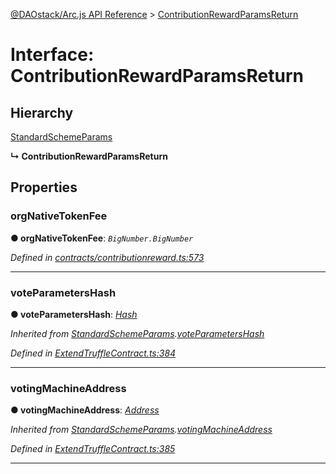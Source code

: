 [@DAOstack/Arc.js API Reference](../README.md) > [ContributionRewardParamsReturn](../interfaces/contributionrewardparamsreturn.md)



# Interface: ContributionRewardParamsReturn

## Hierarchy


 [StandardSchemeParams](standardschemeparams.md)

**↳ ContributionRewardParamsReturn**








## Properties
<a id="orgnativetokenfee"></a>

###  orgNativeTokenFee

**●  orgNativeTokenFee**:  *`BigNumber.BigNumber`* 

*Defined in [contracts/contributionreward.ts:573](https://github.com/daostack/arc.js/blob/6909d59/lib/contracts/contributionreward.ts#L573)*





___

<a id="voteparametershash"></a>

###  voteParametersHash

**●  voteParametersHash**:  *[Hash](../#hash)* 

*Inherited from [StandardSchemeParams](standardschemeparams.md).[voteParametersHash](standardschemeparams.md#voteparametershash)*

*Defined in [ExtendTruffleContract.ts:384](https://github.com/daostack/arc.js/blob/6909d59/lib/ExtendTruffleContract.ts#L384)*





___

<a id="votingmachineaddress"></a>

###  votingMachineAddress

**●  votingMachineAddress**:  *[Address](../#address)* 

*Inherited from [StandardSchemeParams](standardschemeparams.md).[votingMachineAddress](standardschemeparams.md#votingmachineaddress)*

*Defined in [ExtendTruffleContract.ts:385](https://github.com/daostack/arc.js/blob/6909d59/lib/ExtendTruffleContract.ts#L385)*





___


